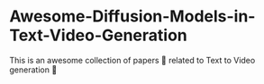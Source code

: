 # Awesome-Diffusion-Models-in-Text-Video-Generation
This is an awesome collection of papers 📑 related to Text to Video generation 🚀
